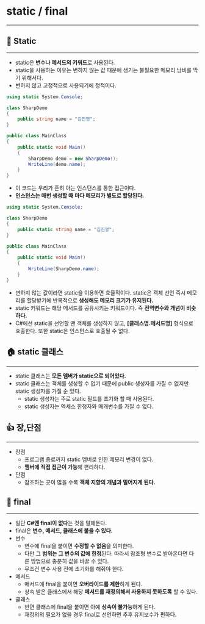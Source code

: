 # static / final

---

## 📌 Static

---

- static은 **변수나 메서드의 키워드**로 사용된다.
- static을 사용하는 이유는 변하지 않는 값 때문에 생기는 불필요한 메모리 낭비를 막기 위해서다.
- 변하지 않고 고정적으로 사용되기에 정적이다.

```csharp
using static System.Console;

class SharpDemo
{
    public string name = "김진영";
}

public class MainClass
{
    public static void Main()
    {
        SharpDemo demo = new SharpDemo();
        WriteLine(demo.name);
    }
}
```

- 이 코드는 우리가 흔히 아는 인스턴스를 통한 접근이다.
- **인스턴스는 매번 생성할 때 마다 메모리가 별도로 할당된다.**

```csharp
using static System.Console;

class SharpDemo
{
    public static string name = "김진영";
}

public class MainClass
{
    public static void Main()
    {
        WriteLine(SharpDemo.name);
    }
}
```

- 변하지 않는 값이라면 static을 이용하면 효율적이다. static은 객체 선언 즉시 메모리를 할당받기에 반복적으로 **생성해도 메모리 크기가 유지된다.**
- static 키워드는 해당 메서드를 공유시키는 키워드이다. 즉 **전역변수와 개념이 비슷하다.**
- C#에선 static을 선언할 땐 객체를 생성하지 않고, **[클래스명.메서드명]** 형식으로 호출한다. 또한 static은 인스턴스로 호출될 수 없다.

## 🏠 static 클래스

---

- static 클래스는 **모든 멤버가 static으로 되어있다.**
- static 클래스는 객체를 생성할 수 없기 때문에 public 생성자를 가질 수 없지만 static 생성자를 가질 순 있다.
    - static 생성자는 주로 static 필드를 초기화 할 때 사용된다.
    - static 생성자는 엑세스 한정자와 매개변수를 가질 수 없다.

## 👍 장,단점

---

- 장점
    - 프로그램 종료까지 static 멤버로 인한 메모리 변경이 없다.
    - **멤버에 직접 접근이 가능**해 편리하다.
- 단점
    - 참조하는 곳이 많을 수록 **객체 지향의 개념과 멀어지게 된다.**

## 🚫 final

---

- 일단 **C#엔 final이 없다**는 것을 말해둔다.
- final은 **변수, 메서드, 클래스에 붙을 수 있다.**
- 변수
    - 변수에 final을 붙이면 **수정할 수 없음**을 의미한다.
    - 다만 그 **범위는 그 변수의 값에 한정**된다. 따라서 참조형 변수로 받아온다면 다른 방법으로 충분히 값을 바꿀 수 있다.
    - 무조건 변수 사용 전에 초기화를 해줘야 한다.
- 메서드
    - 메서드에 final을 붙이면 **오버라이드를 제한**하게 된다.
    - 상속 받은 클래스에서 해당 **메서드를 재정의해서 사용하지 못하도록** 할 수 있다.
- 클래스
    - 반면 클래스에 final을 붙이면 아예 **상속이 불가능**하게 된다.
    - 재정의의 필요가 없을 경우 final로 선언하면 추후 유지보수가 편하다.